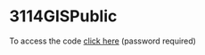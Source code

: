 # 3114GISPublic

To access the code [click here](https://www.github.com/chewiejackelope/3114GISPrivate) (password required)
